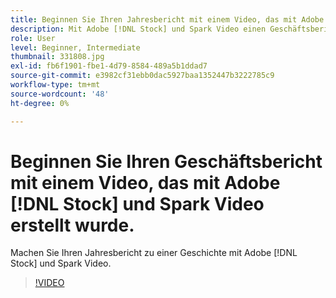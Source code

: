 ```yaml
---
title: Beginnen Sie Ihren Jahresbericht mit einem Video, das mit Adobe [!DNL Stock] und Spark Video erstellt wurde.
description: Mit Adobe [!DNL Stock] und Spark Video einen Geschäftsbericht erstellen
role: User
level: Beginner, Intermediate
thumbnail: 331808.jpg
exl-id: fb6f1901-fbe1-4d79-8584-489a5b1ddad7
source-git-commit: e3982cf31ebb0dac5927baa1352447b3222785c9
workflow-type: tm+mt
source-wordcount: '48'
ht-degree: 0%

---
```


# Beginnen Sie Ihren Geschäftsbericht mit einem Video, das mit Adobe [!DNL Stock] und Spark Video erstellt wurde.

Machen Sie Ihren Jahresbericht zu einer Geschichte mit Adobe [!DNL Stock] und Spark Video.

>[!VIDEO](https://video.tv.adobe.com/v/331808?hidetitle=true)
